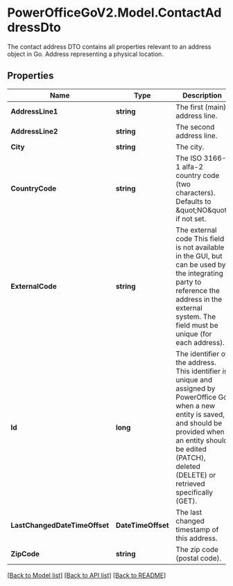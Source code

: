 # PowerOfficeGoV2.Model.ContactAddressDto
The contact address DTO contains all properties relevant to an address object in Go.  Address representing a physical location.

## Properties

Name | Type | Description | Notes
------------ | ------------- | ------------- | -------------
**AddressLine1** | **string** | The first (main) address line. | [optional] 
**AddressLine2** | **string** | The second address line. | [optional] 
**City** | **string** | The city. | [optional] 
**CountryCode** | **string** | The ISO 3166-1 alfa-2 country code (two characters).  Defaults to \&quot;NO\&quot; if not set. | [optional] 
**ExternalCode** | **string** | The external code  This field is not available in the GUI, but can be used by the integrating party to reference the address in the external system.  The field must be unique (for each address). | [optional] 
**Id** | **long** | The identifier of the address.  This identifier is unique and assigned by PowerOffice Go when a new entity is saved, and should be provided when an entity should be edited (PATCH), deleted (DELETE) or retrieved specifically (GET). | [optional] [readonly] 
**LastChangedDateTimeOffset** | **DateTimeOffset** | The last changed timestamp of this address. | [optional] [readonly] 
**ZipCode** | **string** | The zip code (postal code). | [optional] 

[[Back to Model list]](../../README.md#documentation-for-models) [[Back to API list]](../../README.md#documentation-for-api-endpoints) [[Back to README]](../../README.md)


